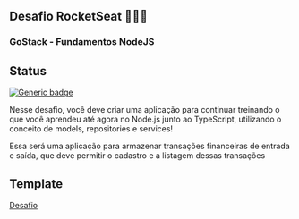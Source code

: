 ## Desafio RocketSeat 🚀👨‍🚀

### GoStack - Fundamentos NodeJS

## Status

[![Generic badge](https://img.shields.io/badge/Status-Coding!-yellow.svg)](https://shields.io/)

Nesse desafio, você deve criar uma aplicação para continuar treinando o que você aprendeu até agora no Node.js junto ao TypeScript, utilizando o conceito de models, repositories e services!

Essa será uma aplicação para armazenar transações financeiras de entrada e saída, que deve permitir o cadastro e a listagem dessas transações

## Template

[Desafio](https://github.com/rocketseat-education/bootcamp-gostack-desafios/tree/master/desafio-fundamentos-nodejs)
